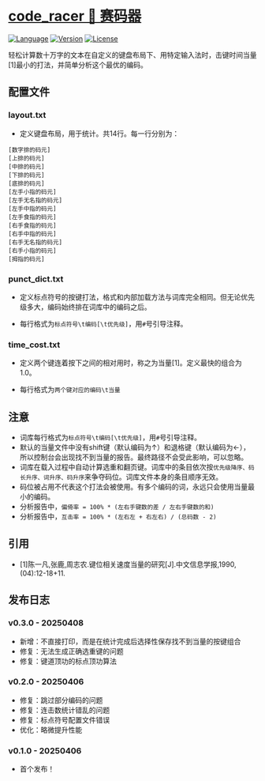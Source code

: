 # [code_racer 🐎 赛码器](https://github.com/GarthTB/code_racer)

[![Language](https://img.shields.io/badge/Built%20with-Rust-brown)](https://www.rust-lang.org/zh-CN/)
[![Version](https://img.shields.io/badge/Latest%20Release-0.3.0-brightgreen)](https://github.com/GarthTB/code_racer/releases)
[![License](https://img.shields.io/badge/License-Apache%202.0-blue)](https://www.apache.org/licenses/LICENSE-2.0)

轻松计算数十万字的文本在自定义的键盘布局下、用特定输入法时，击键时间当量[1]最小的打法，并简单分析这个最优的编码。

## 配置文件

### layout.txt

- 定义键盘布局，用于统计。共14行。每一行分别为：

```
[数字排的码元]
[上排的码元]
[中排的码元]
[下排的码元]
[底排的码元]
[左手小指的码元]
[左手无名指的码元]
[左手中指的码元]
[左手食指的码元]
[右手食指的码元]
[右手中指的码元]
[右手无名指的码元]
[右手小指的码元]
[拇指的码元]
```

### punct_dict.txt

- 定义标点符号的按键打法，格式和内部加载方法与词库完全相同。但无论优先级多大，编码始终排在词库中的编码之后。

- 每行格式为`标点符号\t编码[\t优先级]`，用`#`号引导注释。

### time_cost.txt

- 定义两个键连着按下之间的相对用时，称之为当量[1]。定义最快的组合为1.0。

- 每行格式为`两个键对应的编码\t当量`

## 注意

- 词库每行格式为`标点符号\t编码[\t优先级]`，用`#`号引导注释。
- 默认的当量文件中没有shift键（默认编码为↑）和退格键（默认编码为←），所以控制台会出现找不到当量的报告。最终路径不会受此影响，可以忽略。
- 词库在载入过程中自动计算选重和翻页键。词库中的条目依次按`优先级降序、码长升序、词升序、码升序`来争夺码位。词库文件本身的条目顺序无效。
- 码位被占用不代表这个打法会被使用。有多个编码的词，永远只会使用当量最小的编码。
- 分析报告中，`偏倚率 = 100% * (左右手键数的差 / 左右手键数的和)`
- 分析报告中，`互击率 = 100% * (左右左 + 右左右) / (总码数 - 2)`

## 引用

- [1]陈一凡,张鹿,周志农.键位相关速度当量的研究[J].中文信息学报,1990,(04):12-18+11.

## 发布日志

### v0.3.0 - 20250408

- 新增：不直接打印，而是在统计完成后选择性保存找不到当量的按键组合
- 修复：无法生成正确选重键的问题
- 修复：键道顶功的标点顶功算法

### v0.2.0 - 20250406

- 修复：跳过部分编码的问题
- 修复：连击数统计错乱的问题
- 修复：标点符号配置文件错误
- 优化：略微提升性能

### v0.1.0 - 20250406

- 首个发布！
